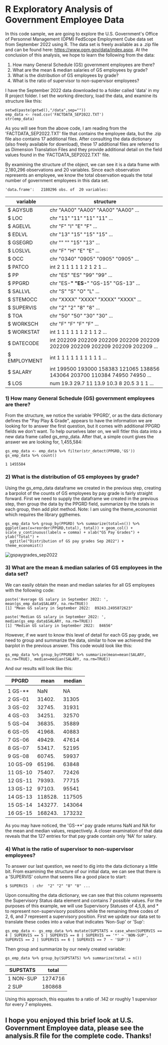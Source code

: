 # R Exploratory Analysis of Government Employee Data

In this code sample, we are going to explore the U.S. Government's Office of Personnel Management (OPM) FedScope Employment Cube data set from September 2022 using R.  The data set is freely available as a .zip file and can be found here: https://www.opm.gov/data/index.aspx.  At the conclusion of this analysis, we hope to learn the following from the data:
1) How many General Schedule (GS) government employees are there?
2) What are the mean & median salaries of GS employees by grade?
3) What is the distribution of GS employees by grade?
4) What is the ratio of supervisor to non-supervisor employees?

I have the September 2022 data downloaded to a folder called 'data' in my R project folder.  I set the working directory, load the data, and examine its structure like this:

```
setwd(paste(getwd(),"/data",sep=""))
emp_data <- read.csv('FACTDATA_SEP2022.TXT')
str(emp_data)
```

As you will see from the above code, I am reading from the 'FACTDATA_SEP2022.TXT' file that contains the employee data, but the .zip file also contains 17 additional files.  After consulting the data dictionary (also freely available for download), these 17 additional files are referred to as Dimension Translation Files and they provide additional detail on the field values found in the 'FACTDATA_SEP2022.TXT' file.

By examining the structure of the object, we can see it is a data frame with 2,180,296 observations and 20 variables.  Since each observation represents an employee, we know the total observation equals the total number of government employees in this data set.

```
'data.frame':	2180296 obs. of  20 variables:
```

|variable    |               structure             |
|------------|-------------------------------------|
|$ AGYSUB    | chr  "AA00" "AA00" "AA00" "AA00" ...|
|$ LOC       | chr  "11" "11" "11" "11" ...|
|$ AGELVL    | chr  "F" "I" "E" "F" ...|
|$ EDLVL     | chr  "13" "15" "15" "15" ...|
|$ GSEGRD    | chr  "" "" "15" "13" ...|
|$ LOSLVL    | chr  "F" "H" "E" "E" ...|
|$ OCC       | chr  "0340" "0905" "0905" "0905" ...|
|$ PATCO     | int  2 1 1 1 1 1 2 1 2 1 ...|
|$ PP        | chr  "ES" "ES" "99" "99" ...|
|$ PPGRD     | chr  "ES-**" "ES-**" "GS-15" "GS-13" ...|
|$ SALLVL    | chr  "S" "S" "O" "L" ...|
|$ STEMOCC   | chr  "XXXX" "XXXX" "XXXX" "XXXX" ...|
|$ SUPERVIS  | chr  "2" "2" "8" "8" ...|
|$ TOA       | chr  "50" "50" "30" "30" ...|
|$ WORKSCH   | chr  "F" "F" "F" "F" ...|
|$ WORKSTAT  | int  1 1 1 1 1 1 2 1 1 2 ...|
|$ DATECODE  | int  202209 202209 202209 202209 202209 202209 202209 202209 202209 202209 ...|
|$ EMPLOYMENT| int  1 1 1 1 1 1 1 1 1 1 ...|
|$ SALARY    | int  199500 193000 158383 121065 138856 143064 203700 110384 74950 74950 ...|
|$ LOS       | num  19.3 29.7 11 13.9 10.3 8 20.5 3 1 1 ...|

### 1) How many General Schedule (GS) government employees are there?

From the structure, we notice the variable 'PPGRD', or as the data dictionary defines the "Pay Play & Grade", appears to have the information we are looking for to answer the first question, but it comes with additional PPGRD fields we don't want.  To help ourselves later on, we will fitler this data into a new data frame called gs_emp_data.  After that, a simple count gives the answer we are looking for, 1,455,584:

```
gs_emp_data <- emp_data %>% filter(str_detect(PPGRD,'GS'))
gs_emp_data %>% count()
   
1 1455584
```
### 2) What is the distribution of GS employees by grade?

Using the gs_emp_data dataframe we created in the previous step, creating a barpolot of the counts of GS employees by pay grade is fairly straight forward.  First we need to supply the dataframe we created in the previous step, then group the data by the PPGRD field, summarize by the totals in each group, then add plot method. Note: I am using the theme_economist which requires the library ggthemes.

```
gs_emp_data %>% group_by(PPGRD) %>% summarize(total=n()) %>% ggplot(aes(x=reorder(PPGRD,total), total)) + geom_col() + scale_y_continuous(labels = comma) + xlab("GS Pay Grades") + ylab("Total") +
  ggtitle("Distribution of GS pay grades Sep 2022") + theme_economist()
```

![gspaygrades_sep2022](https://user-images.githubusercontent.com/123432368/222929914-798a218c-47b1-4ea4-8fbd-76ab7fa44d30.png)


### 3) What are the mean & median salaries of GS employees in the data set?

We can easily obtain the mean and median salaries for all GS employees with the following code:

```
paste('Average GS salary in September 2022: ', mean(gs_emp_data$SALARY, na.rm=TRUE))
[1] "Mean GS salary in September 2022:  89243.2495872623"

paste('Median GS salary in September 2022: ', median(gs_emp_data$SALARY, na.rm=TRUE))
[1] "Median GS salary in September 2022:  84656"
```

However, if we want to know this level of detail for each GS pay grade, we need to group and summarize the data, similar to how we achieved the barplot in the previous answer.  This code would look like this:
```
gs_emp_data %>% group_by(PPGRD) %>% summarize(mean=mean(SALARY, na.rm=TRUE), median=median(SALARY, na.rm=TRUE))
```

And our results will look like this:

|  PPGRD |  mean  | median|
|--------|--------|-------|
|<chr>   |<dbl>   | <dbl> |
|1 GS-** |    NaN |     NA|
|2 GS-01 | 31402. |  31305|
|3 GS-02 |  32745.|  31931|
|4 GS-03 |  34251.|  32570|
|5 GS-04 |  36835.|  35889|
|6 GS-05 |  41968.|  40883|
|7 GS-06 |  49429.|  47614|
|8 GS-07 |  53417.|  52195|
|9 GS-08 |  60745.|  59937|
|10 GS-09|  65196.|  63848|
|11 GS-10|  75407.|  72426|
|12 GS-11|  79393.|  77715|
|13 GS-12|  97103.|  95541|
|14 GS-13| 118528.| 117505|
|15 GS-14| 143277.| 143064|
|16 GS-15| 168243.| 173232|

As you may have noticed, the 'GS-**' pay grade returns NaN and NA for the mean and median values, respectively.  A closer examination of that data reveals that the 127 entries for that pay grade contain only 'NA' for salary.

### 4) What is the ratio of supervisor to non-supervisor employees?

To answer our last question, we need to dig into the data dictionary a little bit.  From examining the structure of our initial data, we can see that there is a 'SUPERVIS' column that seems like a good place to start:
  ```
  $ SUPERVIS  : chr  "2" "2" "8" "8" ...
  ```
  Upon consulting the data dictionary, we can see that this column represents the Supervisory Status data element and contains 7 possible values.  For the purposes of this example,  we will use Supervisory Statuses of 4,5,8, and * to represent non-supervisory positions while the remaining three codes of 2, 6, and 7 represent a supervisory position.  First we update our data set to translate these codes into a value that indicates 'Non-Sup' or 'Sup':
  ```
 gs_emp_data <- gs_emp_data %>% mutate(SUPSTATS = case_when(SUPERVIS == 4 | SUPERVIS == 5 | SUPERVIS == 8 | SUPERVIS == '*' ~ 'NON-SUP', SUPERVIS == 2 | SUPERVIS == 6 | SUPERVIS == 7  ~ 'SUP'))
  ```
Then group and summarize by our newly created variable:
  ```
  gs_emp_data %>% group_by(SUPSTATS) %>% summarize(total = n())
  ```
|SUPSTATS  | total|
|----------|------|
|1 NON-SUP | 1274716|
|2 SUP     | 180868|

Using this approach, this equates to a ratio of .142 or roughly 1 supervisor for every 7 employees.

## I hope you enjoyed this brief look at U.S. Government Employee data, please see the analysis.R file for the complete code. Thanks!
